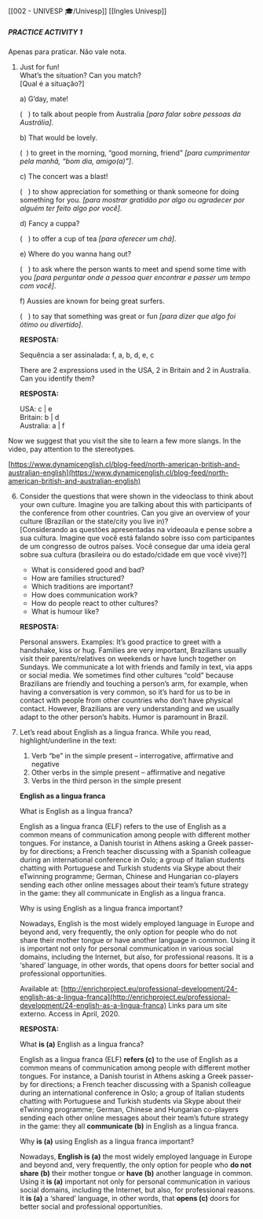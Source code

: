 
[[002 - UNIVESP 🎓/Univesp]]
[[Ingles Univesp]]


##### PRACTICE ACTIVITY 1

Apenas para praticar. Não vale nota.

1.  Just for fun!  
    What’s the situation? Can you match?  
    [Qual é a situação?]  
    
    a) G’day, mate!
    
    (   ) to talk about people from Australia _[para falar sobre pessoas da Austrália]_.
    
    b) That would be lovely.
    
    (  ) to greet in the morning, “good morning, friend” _[para cumprimentar pela manhã, “bom dia, amigo(a)”]_.
    
    c) The concert was a blast!
    
    (   ) to show appreciation for something or thank someone for doing something for you. _[para mostrar gratidão por algo ou agradecer por alguém ter feito algo por você]_.
    
    d) Fancy a cuppa?
    
    (   ) to offer a cup of tea _[para oferecer um chá]_.
    
    e) Where do you wanna hang out?
    
    (   ) to ask where the person wants to meet and spend some time with you _[para perguntar onde a pessoa quer encontrar e passer um tempo com você]_.
    
    f) Aussies are known for being great surfers.
    
    (   ) to say that something was great or fun _[para dizer que algo foi ótimo ou divertido]_.
    
    **RESPOSTA:**
    
    Sequência a ser assinalada: f, a, b, d, e, c
    
    There are 2 expressions used in the USA, 2 in Britain and 2 in Australia. Can you identify them?
    
    **RESPOSTA:**
    
    USA: c | e  
    Britain: b | d  
    Australia: a | f
    
  
  

Now we suggest that you visit the site to learn a few more slangs. In the video, pay attention to the stereotypes.

[https://www.dynamicenglish.cl/blog-feed/north-american-british-and-australian-english](https://www.dynamicenglish.cl/blog-feed/north-american-british-and-australian-english)

6.  Consider the questions that were shown in the videoclass to think about your own culture. Imagine you are talking about this with participants of the conference from other countries. Can you give an overview of your culture (Brazilian or the state/city you live in)?  
    [Considerando as questões apresentadas na videoaula e pense sobre a sua cultura. Imagine que você está falando sobre isso com participantes de um congresso de outros países. Você consegue dar uma ideia geral sobre sua cultura (brasileira ou do estado/cidade em que você vive)?]  
    
    -   What is considered good and bad?
    -   How are families structured?
    -   Which traditions are important?
    -   How does communication work?
    -   How do people react to other cultures?
    -   What is humour like?
    
    **RESPOSTA:**
    
    Personal answers. Examples: It’s good practice to greet with a handshake, kiss or hug. Families are very important, Brazilians usually visit their parents/relatives on weekends or have lunch together on Sundays. We communicate a lot with friends and family in text, via apps or social media. We sometimes find other cultures “cold” because Brazilians are friendly and touching a person’s arm, for example, when having a conversation is very common, so it’s hard for us to be in contact with people from other countries who don’t have physical contact. However, Brazilians are very understanding and we usually adapt to the other person’s habits. Humor is paramount in Brazil.
    
  
  
9.  Let’s read about English as a lingua franca. While you read, highlight/underline in the text:  
    
    1.  Verb “be” in the simple present – interrogative, affirmative and negative
    2.  Other verbs in the simple present – affirmative and negative
    3.  Verbs in the third person in the simple present
    
    **English as a lingua franca**
    
    What is English as a lingua franca?
    
    English as a lingua franca (ELF) refers to the use of English as a common means of communication among people with different mother tongues. For instance, a Danish tourist in Athens asking a Greek passer-by for directions; a French teacher discussing with a Spanish colleague during an international conference in Oslo; a group of Italian students chatting with Portuguese and Turkish students via Skype about their eTwinning programme; German, Chinese and Hungarian co-players sending each other online messages about their team’s future strategy in the game: they all communicate in English as a lingua franca.
    
    Why is using English as a lingua franca important?
    
    Nowadays, English is the most widely employed language in Europe and beyond and, very frequently, the only option for people who do not share their mother tongue or have another language in common. Using it is important not only for personal communication in various social domains, including the Internet, but also, for professional reasons. It is a ‘shared’ language, in other words, that opens doors for better social and professional opportunities.
    
    Available at: [http://enrichproject.eu/professional-development/24-english-as-a-lingua-franca](http://enrichproject.eu/professional-development/24-english-as-a-lingua-franca) Links para um site externo. Access in April, 2020.
    
    **RESPOSTA:**
    
    What **is (a)** English as a lingua franca?
    
    English as a lingua franca (ELF) **refers (c)** to the use of English as a common means of communication among people with different mother tongues. For instance, a Danish tourist in Athens asking a Greek passer-by for directions; a French teacher discussing with a Spanish colleague during an international conference in Oslo; a group of Italian students chatting with Portuguese and Turkish students via Skype about their eTwinning programme; German, Chinese and Hungarian co-players sending each other online messages about their team’s future strategy in the game: they all **communicate (b)** in English as a lingua franca.
    
    Why **is (a)** using English as a lingua franca important?
    
    Nowadays, **English is (a)** the most widely employed language in Europe and beyond and, very frequently, the only option for people who **do not share (b)** their mother tongue or **have (b)** another language in common. Using it **is (a)** important not only for personal communication in various social domains, including the Internet, but also, for professional reasons. It **is (a)** a ‘shared’ language, in other words, that **opens (c)** doors for better social and professional opportunities.
